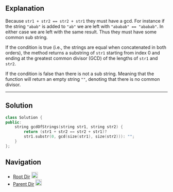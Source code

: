 
## Explanation

Because `str1 + str2 == str2 + str1` they must have a gcd. For instance if the string `"abab"` is added to `"ab"` we are left with `"ababab" == "ababab"`. In either case we are left with the same result. Thus they must have some common sub string. 

If the condition is true (i.e., the strings are equal when concatenated in both orders), the method returns a substring of `str1` starting from index 0 and ending at the greatest common divisor (GCD) of the lengths of `str1` and `str2`.

If the condition is false than there is not a sub string. Meaning that the function will return an empty string `""`, denoting that there is no common divisor.

****
## Solution

```cpp
class Solution {
public:
    string gcdOfStrings(string str1, string str2) {
        return (str1 + str2 == str2 + str1)?
        str1.substr(0, gcd(size(str1), size(str2))): "";
    }
};
```

## Navigation

- [Root Dir](Study_Notes_2024/Leetcode/Index.md) <img src="../..Assets/root.png" alt="Root Dir Folder" style="width:20px;height:20px;">
- [Parent Dir](Study_Notes_2024/Leetcode/Easy/Index.md) <img src="../../Assets/parent.png" alt="Root Dir Folder" style="width:20px;height:20px;">

